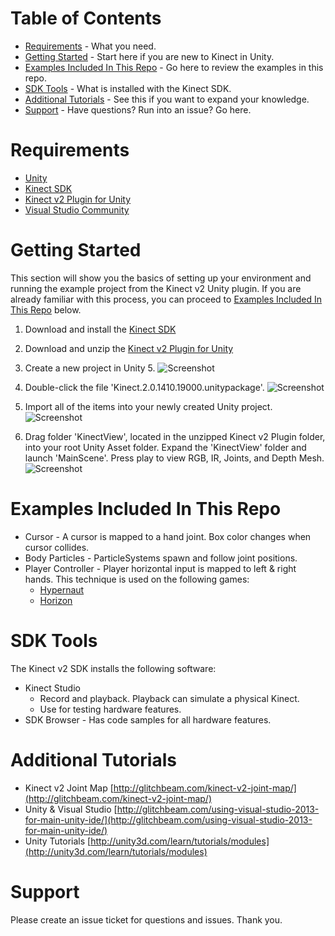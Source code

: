 # Table of Contents
- [Requirements](#requirements) - What you need.
- [Getting Started](#getting-started) - Start here if you are new to Kinect in Unity.
- [Examples Included In This Repo](#examples-included-in-this-repo) - Go here to review the examples in this repo.
- [SDK Tools](#sdk-tools) - What is installed with the Kinect SDK.
- [Additional Tutorials](#additional-tutorials) - See this if you want to expand your knowledge.
- [Support](#support) - Have questions?  Run into an issue?  Go here.

# Requirements
* [Unity](http://unity3d.com)
* [Kinect SDK](http://www.microsoft.com/en-us/download/details.aspx?id=44561)
* [Kinect v2 Plugin for Unity](http://go.microsoft.com/fwlink/?LinkID=513177)
* [Visual Studio Community](http://visualstudio.com)

# Getting Started
This section will show you the basics of setting up your environment and running the example project from the Kinect v2 Unity plugin.  If you are already familiar with this process, you can proceed to [Examples Included In This Repo](#examples-included-in-this-repo) below.

1.  Download and install the [Kinect SDK](http://www.microsoft.com/en-us/download/details.aspx?id=44561)
2.  Download and unzip the [Kinect v2 Plugin for Unity](http://go.microsoft.com/fwlink/?LinkID=513177)
3.  Create a new project in Unity 5.
![Screenshot](https://glitchbeam.blob.core.windows.net/media/2015/05/kinect00.png)

4.  Double-click the file 'Kinect.2.0.1410.19000.unitypackage'.
![Screenshot](https://glitchbeam.blob.core.windows.net/media/2015/05/kinect01.png)

5.  Import all of the items into your newly created Unity project.
![Screenshot](https://glitchbeam.blob.core.windows.net/media/2015/05/kinect02.png)

6.  Drag folder 'KinectView', located in the unzipped Kinect v2 Plugin folder, into your root Unity Asset folder.  Expand the 'KinectView' folder and launch 'MainScene'.  Press play to view RGB, IR, Joints, and Depth Mesh.
![Screenshot](https://glitchbeam.blob.core.windows.net/media/2015/05/kinect03.png)

# Examples Included In This Repo
* Cursor - A cursor is mapped to a hand joint.  Box color changes when cursor collides.
* Body Particles - ParticleSystems spawn and follow joint positions.
* Player Controller - Player horizontal input is mapped to left & right hands.  This technique is used on the following games:
  * [Hypernaut](http://glitchbeam.com/games/hypernaut/)
  * [Horizon](http://glitchbeam.com/games/horizon/)

# SDK Tools
The Kinect v2 SDK installs the following software:
* Kinect Studio
  * Record and playback.  Playback can simulate a physical Kinect.
  * Use for testing hardware features.
* SDK Browser - Has code samples for all hardware features.

# Additional Tutorials
* Kinect v2 Joint Map [http://glitchbeam.com/kinect-v2-joint-map/](http://glitchbeam.com/kinect-v2-joint-map/)
* Unity & Visual Studio [http://glitchbeam.com/using-visual-studio-2013-for-main-unity-ide/](http://glitchbeam.com/using-visual-studio-2013-for-main-unity-ide/)
* Unity Tutorials [http://unity3d.com/learn/tutorials/modules](http://unity3d.com/learn/tutorials/modules)

# Support
Please create an issue ticket for questions and issues.  Thank you.
